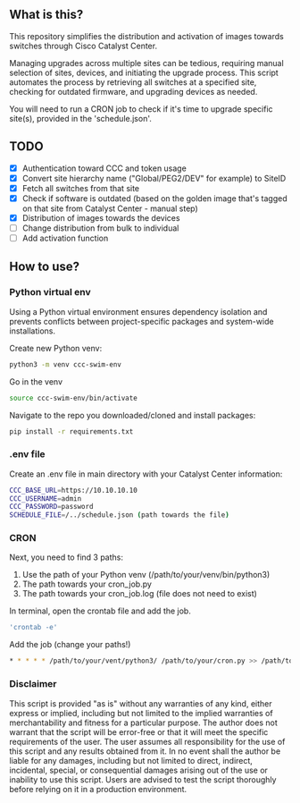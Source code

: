 ## What is this?

This repository simplifies the distribution and activation of images towards switches through Cisco Catalyst Center.

Managing upgrades across multiple sites can be tedious, requiring manual selection of sites, devices, and initiating the upgrade process. This script automates the process by retrieving all switches at a specified site, checking for outdated firmware, and upgrading devices as needed.

You will need to run a CRON job to check if it's time to upgrade specific site(s), provided in the 'schedule.json'.

## TODO

- [x] Authentication toward CCC and token usage
- [x] Convert site hierarchy name ("Global/PEG2/DEV" for example) to SiteID 
- [x] Fetch all switches from that site
- [x] Check if software is outdated (based on the golden image that's tagged on that site from Catalyst Center - manual step)
- [x] Distribution of images towards the devices
- [ ] Change distribution from bulk to individual
- [ ] Add activation function

## How to use?
### Python virtual env
Using a Python virtual environment ensures dependency isolation and prevents conflicts between project-specific packages and system-wide installations.

Create new Python venv:

```bash
python3 -m venv ccc-swim-env
```

Go in the venv

```bash
source ccc-swim-env/bin/activate
```

Navigate to the repo you downloaded/cloned and install packages:

```bash
pip install -r requirements.txt
```

### .env file
Create an .env file in main directory with your Catalyst Center information:

```bash
CCC_BASE_URL=https://10.10.10.10
CCC_USERNAME=admin
CCC_PASSWORD=password
SCHEDULE_FILE=/../schedule.json (path towards the file)
```

### CRON 
Next, you need to find 3 paths:
1. Use the path of your Python venv (/path/to/your/venv/bin/python3)
2. The path towards your cron_job.py  
3. The path towards your cron_job.log (file does not need to exist)

In terminal, open the crontab file and add the job.
```bash
'crontab -e'
```
Add the job (change your paths!)

```bash
* * * * * /path/to/your/vent/python3/ /path/to/your/cron.py >> /path/to/your/cron.log 2>&1
```
### Disclaimer

This script is provided "as is" without any warranties of any kind, either express or implied, including but not limited to the implied warranties of merchantability and fitness for a particular purpose. The author does not warrant that the script will be error-free or that it will meet the specific requirements of the user. The user assumes all responsibility for the use of this script and any results obtained from it. In no event shall the author be liable for any damages, including but not limited to direct, indirect, incidental, special, or consequential damages arising out of the use or inability to use this script. Users are advised to test the script thoroughly before relying on it in a production environment.